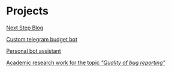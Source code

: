 # **Projects**
<u>[Next Step Blog](https://github.com/MyNameIsNeXTSTEP/NextStepBlog)</u>

<u>[Custom telegram budget bot](https://github.com/MyNameIsNeXTSTEP/tg-budget-bot)</u>

<u>[Personal bot assistant](https://github.com/MyNameIsNeXTSTEP/Personal-bot-assistant)</u>

<u>Academic research work for the topic [*"Quality of bug reporting"*]()</u>
